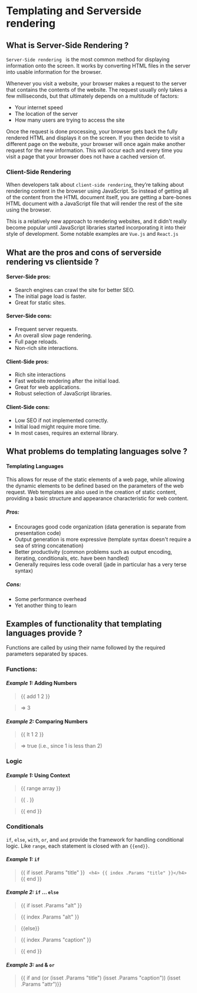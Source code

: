 # Templating and Serverside rendering


## What is Server-Side Rendering ?
`Server-Side rendering ` is the most common method for displaying information onto the screen. It works by converting HTML files in the server into usable information for the browser.

Whenever you visit a website, your browser makes a request to the server that contains the contents of the website. The request usually only takes a few milliseconds, but that ultimately depends on a multitude of factors:
- Your internet speed
- The location of the server
- How many users are trying to access the site

Once the request is done processing, your browser gets back the fully rendered HTML and displays it on the screen. If you then decide to visit a different page on the website, your browser will once again make another request for the new information. This will occur each and every time you visit a page that your browser does not have a cached version of.


### Client-Side Rendering

When developers talk about `client-side rendering`, they’re talking about rendering content in the browser using JavaScript. So instead of getting all of the content from the HTML document itself, you are getting a bare-bones HTML document with a JavaScript file that will render the rest of the site using the browser.

This is a relatively new approach to rendering websites, and it didn't really become popular until JavaScript libraries started incorporating it into their style of development. Some notable examples are `Vue.js` and `React.js`


## What are the pros and cons of serverside rendering vs clientside ?

#### Server-Side pros:

- Search engines can crawl the site for better SEO.
- The initial page load is faster.
- Great for static sites.

#### Server-Side cons:
- Frequent server requests.
- An overall slow page rendering.
- Full page reloads.
- Non-rich site interactions.

#### Client-Side pros:
- Rich site interactions
- Fast website rendering after the initial load.
- Great for web applications.
- Robust selection of JavaScript libraries.

#### Client-Side cons:
- Low SEO if not implemented correctly.
- Initial load might require more time.
- In most cases, requires an external library.


## What problems do templating languages solve ?

#### Templating Languages

This allows for reuse of the static elements of a web page, while allowing the dynamic elements to be defined based on the parameters of the web request. Web templates are also used in the creation of static content, providing a basic structure and appearance characteristic for web content.

##### Pros:

- Encourages good code organization (data generation is separate from presentation code)
- Output generation is more expressive (template syntax doesn't require a sea of string concatenation)
- Better productivity (common problems such as output encoding, iterating, conditionals, etc. have been handled)
- Generally requires less code overall (jade in particular has a very terse syntax)

##### Cons:

- Some performance overhead
- Yet another thing to learn


## Examples of functionality that templating languages provide ?

Functions are called by using their name followed by the required parameters separated by spaces.

### Functions:

#### *Example 1:*  Adding Numbers

> {{ add 1 2 }}

> => 3

#### *Example 2:*  Comparing Numbers
> {{ lt 1 2 }}

> => true (i.e., since 1 is less than 2)

### Logic

#### *Example 1:*   Using Context

>{{ range array }}

>    {{ . }}

>{{ end }}

### Conditionals

`if`, `else`, `with`, `or`, and `and` provide the framework for handling conditional logic. Like `range`, each statement is closed with an `{{end}}`.


#### *Example 1:* `if`

>{{ if isset .Params "title" }} ``` <h4> {{ index .Params "title" }}</h4>``` {{ end }}


#### *Example 2:* `if` … `else`

>{{ if isset .Params "alt" }}

>    {{ index .Params "alt" }}

>{{else}}

>    {{ index .Params "caption" }}

> {{ end }}

#### *Example 3:* `and` & `or`
> {{ if and (or (isset .Params "title") (isset .Params "caption")) (isset .Params "attr")}}
